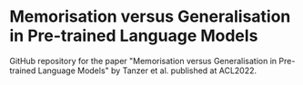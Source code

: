 # Memorisation versus Generalisation in Pre-trained Language Models

GitHub repository for the paper "Memorisation versus Generalisation in Pre-trained Language Models" by Tanzer et al. published at ACL2022.
